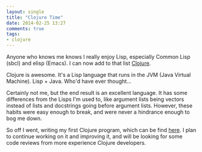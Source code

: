 ```yaml
---
layout: single
title: "Clojure Time"
date: 2014-02-25 13:27
comments: true
tags: 
- clojure
---
```

Anyone who knows me knows I really enjoy Lisp, especially Common Lisp (sbcl) and elisp (Emacs). I can now add to that list [Clojure](http://clojure.org).
<!--more-->

Clojure is awesome. It's a Lisp language that runs in the JVM (Java Virtual Machine). Lisp + Java. Who'd have ever thought...

Certainly not me, but the end result is an excellent language. It has some differences from the Lisps I'm used to, like argument lists being vectors instead of lists and docstrings going before argument lists. However, these habits were easy enough to break, and were never a hindrance enough to bog me down.

So off I went, writing my first Clojure program, which can be find [here](https://github.com/echosa/clojure-greed). I plan to continue working on it and improving it, and will be looking for some code reviews from more experience Clojure developers.
